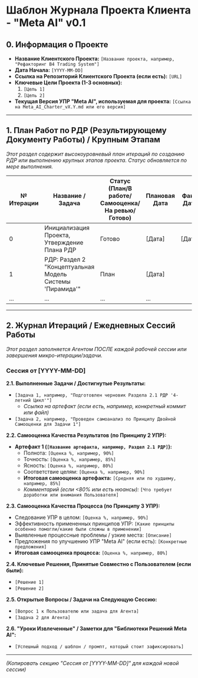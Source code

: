 # Шаблон Журнала Проекта Клиента - "Meta AI" v0.1

## 0. Информация о Проекте

- **Название Клиентского Проекта:** `[Название проекта, например, "Рефакторинг B4 Trading System"]`
- **Дата Начала:** `[YYYY-MM-DD]`
- **Ссылка на Репозиторий Клиентского Проекта (если есть):** `[URL]`
- **Ключевые Цели Проекта (1-3 основных):**
    1.  `[Цель 1]`
    2.  `[Цель 2]`
- **Текущая Версия УПР "Meta AI", используемая для проекта:** `[Ссылка на Meta_AI_Charter_vX.Y.md или его версия]`

---

## 1. План Работ по РДР (Результирующему Документу Работы) / Крупным Этапам

*Этот раздел содержит высокоуровневый план итераций по созданию РДР или выполнению крупных этапов проекта. Статус обновляется по мере выполнения.*

| № Итерации | Название / Задача                                      | Статус (План/В работе/Самооценка/На ревью/Готово) | Плановая Дата | Факт. Дата | Ссылка на Раздел РДР | Комментарии/Самооценка ИИ |
|------------|--------------------------------------------------------|----------------------------------------------------|---------------|------------|----------------------|---------------------------|
| 0          | Инициализация Проекта, Утверждение Плана РДР           | Готово                                             | [Дата]        | [Дата]     | -                    | -                         |
| 1          | РДР: Раздел 2 "Концептуальная Модель Системы 'Пирамида'" | План                                               | [Дата]        |            | РДР Раздел 2         |                           |
| ...        | ...                                                    | ...                                                | ...           |            | ...                  |                           |

---

## 2. Журнал Итераций / Ежедневных Сессий Работы

*Этот раздел заполняется Агентом ПОСЛЕ каждой рабочей сессии или завершения микро-итерации/задачи.*

### Сессия от [YYYY-MM-DD]

**2.1. Выполненные Задачи / Достигнутые Результаты:**
-   `[Задача 1, например, "Подготовлен черновик Раздела 2.1 РДР '4-летний Цикл'"]`
    -   *Ссылка на артефакт (если есть, например, конкретный коммит или файл)*
-   `[Задача 2, например, "Проведен самоанализ по Принципу Двойной Самооценки для Задачи 1"]`

**2.2. Самооценка Качества Результатов (по Принципу 2 УПР):**
-   **Артефакт 1 (`[Название артефакта, например, Раздел 2.1 РДР]`):**
    -   Полнота: `[Оценка %, например, 90%]`
    -   Точность: `[Оценка %, например, 85%]`
    -   Ясность: `[Оценка %, например, 80%]`
    -   Соответствие целям: `[Оценка %, например, 90%]`
    -   **Итоговая самооценка артефакта:** `[Средняя или по худшему, например, 85%]`
    -   *Комментарий (если <80% или есть нюансы):* `[Что требует доработки или внимания Пользователя]`

**2.3. Самооценка Качества Процесса (по Принципу 3 УПР):**
-   Следование УПР в целом: `[Оценка %, например, 90%]`
-   Эффективность примененных принципов УПР: `[Какие принципы особенно помогли/какие были сложны в применении]`
-   Выявленные процессные проблемы / узкие места: `[Описание]`
-   Предложения по улучшению УПР "Meta AI" (если есть): `[Конкретные предложения]`
-   **Итоговая самооценка процесса:** `[Оценка %, например, 80%]`

**2.4. Ключевые Решения, Принятые Совместно с Пользователем (если были):**
-   `[Решение 1]`
-   `[Решение 2]`

**2.5. Открытые Вопросы / Задачи на Следующую Сессию:**
-   `[Вопрос 1 к Пользователю или задача для Агента]`
-   `[Задача 2 для Агента]`

**2.6. "Уроки Извлеченные" / Заметки для "Библиотеки Решений Meta AI":**
-   `[Успешный подход / шаблон / промпт, который стоит зафиксировать]`

---
*(Копировать секцию "Сессия от [YYYY-MM-DD]" для каждой новой сессии)*
